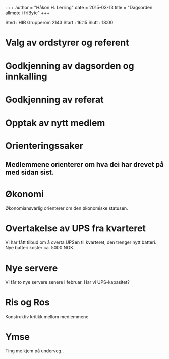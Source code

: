 +++
author = "Håkon H. Lerring"
date = 2015-03-13
title = "Dagsorden allmøte i friByte"
+++

Sted : HIB Grupperom 2143 Start : 16:15 Slutt : 18:00

# Valg av ordstyrer og referent

# Godkjenning av dagsorden og innkalling

# Godkjenning av referat

# Opptak av nytt medlem

# Orienteringssaker

## Medlemmene orienterer om hva dei har drevet på med sidan sist.

# Økonomi

Økonomiansvarlig orienterer om den økonomiske statusen.

# Overtakelse av UPS fra kvarteret

Vi har fått tilbud om å overta UPSen til kvarteret, den trenger nytt
batteri. Nye batteri koster ca. 5000 NOK.

# Nye servere

Vi får to nye servere senere i februar. Har vi UPS-kapasitet?

# Ris og Ros

Konstruktiv kritikk mellom medlemmene.

# Ymse

Ting me kjem på underveg..
